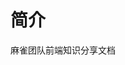 <!--
 * @Author: 明华
 * @Date: 2021-01-04 15:16:14
 * @LastEditors: 明华
 * @LastEditTime: 2021-01-29 14:55:12
 * @Description:
 * @FilePath: /frontend-training/intro.md
-->

# 简介

麻雀团队前端知识分享文档
